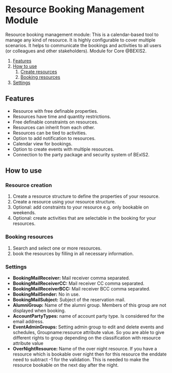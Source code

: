 # Resource Booking Management Module
Resource booking management module: This is a calendar-based tool to manage any kind of resource. It is highly configurable to cover multiple scenarios. It helps to communicate the bookings and activities to all users (or colleagues and other stakeholders). Module for Core @BEXIS2.

1. [Features](#Features)
2. [How to use](#how_to)
    1. [Create resources](#resource_creation)
    2. [Booking resources](#booking_resources)
3. [Settings](#settings)


## Features<a name="features"></a>
- Resource with free definable properties.
- Resources have time and quantity restrictions.
- Free definable constraints on resources.
- Resources can inherit from each other.
- Resources can be tied to activities.
- Option to add notification to resources.
- Calendar view for bookings.
- Option to create events with multiple resources.
- Connection to the party package and security system of BExIS2.

## How to use <a name="how_to"></a>

### Resource creation <a name="resource_creation"></a>

1. Create a resource structure to define the properties of your resource.
2. Create a resource using your resource structure.
3. Optional: add constraints to your resource e.g. only bookable on weekends.
4. Optional: create activities that are selectable in the booking for your resources.

### Booking resources <a name="booking_resources"></a>

1. Search and select one or more resources.
2. book the resources by filling in all necessary information.

### Settings <a name="settings"></a>

- **BookingMailReceiver:** Mail receiver comma separated.
- **BookingMailReceiverCC:** Mail receiver CC comma separated.
- **BookingMailReceiverBCC:** Mail receiver BCC comma separated.
- **BookingMailSender:** No in use.
- **BookingMailSubject:** Subject of the reservation mail.
- **AlumniGroup:** Name of the alumni group. Members of this group are not displayed when booking.
- **AccountPartyTypes:** name of account party type. Is considered for the email address.
- **EventAdminGroups:** Setting admin group to edit and delete events and schedules, Groupname:resource attribute value. So you are able to give different rights to group depending on the classification with resource attribute value
- **OverNightResource:** Name of the over night resource. If you have a resource which is bookable over night then for this resource the enddate need to subtract  -1 for the validation. This is needed to make the resource bookable on the next day after the night.